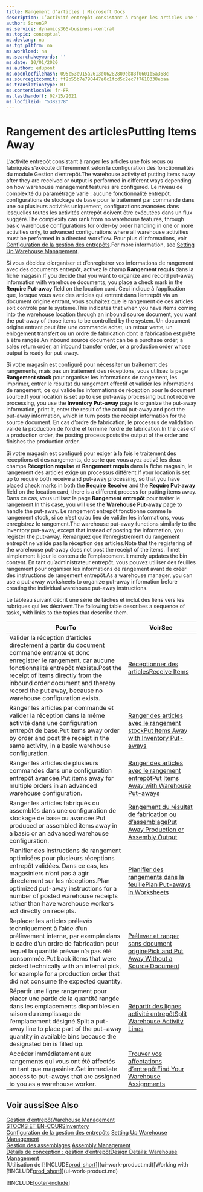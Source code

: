 ```yaml
---
title: Rangement d’articles | Microsoft Docs
description: L’activité entrepôt consistant à ranger les articles une fois reçus ou fabriqués s’exécute différemment selon la configuration des fonctionnalités du module Gestion d’entrepôt.
author: SorenGP
ms.service: dynamics365-business-central
ms.topic: conceptual
ms.devlang: na
ms.tgt_pltfrm: na
ms.workload: na
ms.search.keywords: ''
ms.date: 10/01/2020
ms.author: edupont
ms.openlocfilehash: 095c53e915a2613d06282809eb83f0601b5a368c
ms.sourcegitcommit: ff2b55b7e790447e0c1fcd5c2ec7f7610338ebaa
ms.translationtype: HT
ms.contentlocale: fr-FR
ms.lasthandoff: 02/15/2021
ms.locfileid: "5382178"
---
```

# <a name="putting-items-away"></a><span data-ttu-id="8d303-103">Rangement des articles</span><span class="sxs-lookup"><span data-stu-id="8d303-103">Putting Items Away</span></span>
<span data-ttu-id="8d303-104">L’activité entrepôt consistant à ranger les articles une fois reçus ou fabriqués s’exécute différemment selon la configuration des fonctionnalités du module Gestion d’entrepôt.</span><span class="sxs-lookup"><span data-stu-id="8d303-104">The warehouse activity of putting items away after they are received or output is performed in different ways depending on how warehouse management features are configured.</span></span> <span data-ttu-id="8d303-105">Le niveau de complexité du paramétrage varie : aucune fonctionnalité entrepôt, configurations de stockage de base pour le traitement par commande dans une ou plusieurs activités uniquement, configurations avancées dans lesquelles toutes les activités entrepôt doivent être exécutées dans un flux suggéré.</span><span class="sxs-lookup"><span data-stu-id="8d303-105">The complexity can rank from no warehouse features, through basic warehouse configurations for order-by order handling in one or more activities only, to advanced configurations where all warehouse activities must be performed in a directed workflow.</span></span> <span data-ttu-id="8d303-106">Pour plus d’informations, voir [Configuration de la gestion des entrepôts](warehouse-setup-warehouse.md).</span><span class="sxs-lookup"><span data-stu-id="8d303-106">For more information, see [Setting Up Warehouse Management](warehouse-setup-warehouse.md).</span></span>

<span data-ttu-id="8d303-107">Si vous décidez d’organiser et d’enregistrer vos informations de rangement avec des documents entrepôt, activez le champ **Rangement requis** dans la fiche magasin.</span><span class="sxs-lookup"><span data-stu-id="8d303-107">If you decide that you want to organize and record put-away information with warehouse documents, you place a check mark in the **Require Put-away** field on the location card.</span></span> <span data-ttu-id="8d303-108">Ceci indique à l’application que, lorsque vous avez des articles qui entrent dans l’entrepôt via un document origine entrant, vous souhaitez que le rangement de ces articles soit contrôlé par le système.</span><span class="sxs-lookup"><span data-stu-id="8d303-108">This indicates that when you have items coming into the warehouse location through an inbound source document, you want the put-away of those items to be controlled by the system.</span></span> <span data-ttu-id="8d303-109">Un document origine entrant peut être une commande achat, un retour vente, un enlogement transfert ou un ordre de fabrication dont la fabrication est prête à être rangée.</span><span class="sxs-lookup"><span data-stu-id="8d303-109">An inbound source document can be a purchase order, a sales return order, an inbound transfer order, or a production order whose output is ready for put-away.</span></span>  

<span data-ttu-id="8d303-110">Si votre magasin est configuré pour nécessiter un traitement des rangements, mais pas un traitement des réceptions, vous utilisez la page **Rangement stock** pour organiser les informations de rangement, les imprimer, entrer le résultat du rangement effectif et valider les informations de rangement, ce qui valide les informations de réception pour le document source.</span><span class="sxs-lookup"><span data-stu-id="8d303-110">If your location is set up to use put-away processing but not receive processing, you use the **Inventory Put-away** page to organize the put-away information, print it, enter the result of the actual put-away and post the put-away information, which in turn posts the receipt information for the source document.</span></span> <span data-ttu-id="8d303-111">En cas d’ordre de fabrication, le processus de validation valide la production de l’ordre et termine l’ordre de fabrication.</span><span class="sxs-lookup"><span data-stu-id="8d303-111">In the case of a production order, the posting process posts the output of the order and finishes the production order.</span></span>

<span data-ttu-id="8d303-112">Si votre magasin est configuré pour exiger à la fois le traitement des réceptions et des rangements, de sorte que vous ayez activé les deux champs **Réception requise** et **Rangement requis** dans la fiche magasin, le rangement des articles exige un processus différent.</span><span class="sxs-lookup"><span data-stu-id="8d303-112">If your location is set up to require both receive and put-away processing, so that you have placed check marks in both the **Require Receive** and the **Require Put-away** field on the location card, there is a different process for putting items away.</span></span> <span data-ttu-id="8d303-113">Dans ce cas, vous utilisez la page **Rangement entrepôt** pour traiter le rangement.</span><span class="sxs-lookup"><span data-stu-id="8d303-113">In this case, you will use the **Warehouse Put-away** page to handle the put-away.</span></span> <span data-ttu-id="8d303-114">Le rangement entrepôt fonctionne comme le rangement stock, si ce n’est qu’au lieu de valider les informations, vous enregistrez le rangement.</span><span class="sxs-lookup"><span data-stu-id="8d303-114">The warehouse put-away functions similarly to the inventory put-away, except that instead of posting the information, you register the put-away.</span></span> <span data-ttu-id="8d303-115">Remarquez que l’enregistrement du rangement entrepôt ne valide pas la réception des articles.</span><span class="sxs-lookup"><span data-stu-id="8d303-115">Note that the registering of the warehouse put-away does not post the receipt of the items.</span></span> <span data-ttu-id="8d303-116">Il met simplement à jour le contenu de l’emplacement.</span><span class="sxs-lookup"><span data-stu-id="8d303-116">It merely updates the bin content.</span></span> <span data-ttu-id="8d303-117">En tant qu’administrateur entrepôt, vous pouvez utiliser des feuilles rangement pour organiser les informations de rangement avant de créer des instructions de rangement entrepôt.</span><span class="sxs-lookup"><span data-stu-id="8d303-117">As a warehouse manager, you can use a put-away worksheets to organize put-away information before creating the individual warehouse put-away instructions.</span></span>

<span data-ttu-id="8d303-118">Le tableau suivant décrit une série de tâches et inclut des liens vers les rubriques qui les décrivent.</span><span class="sxs-lookup"><span data-stu-id="8d303-118">The following table describes a sequence of tasks, with links to the topics that describe them.</span></span>   

|<span data-ttu-id="8d303-119">**Pour**</span><span class="sxs-lookup"><span data-stu-id="8d303-119">**To**</span></span>|<span data-ttu-id="8d303-120">**Voir**</span><span class="sxs-lookup"><span data-stu-id="8d303-120">**See**</span></span>|  
|------------|-------------|  
|<span data-ttu-id="8d303-121">Valider la réception d’articles directement à partir du document commande entrante et donc enregistrer le rangement, car aucune fonctionnalité entrepôt n’existe.</span><span class="sxs-lookup"><span data-stu-id="8d303-121">Post the receipt of items directly from the inbound order document and thereby record the put away, because no warehouse configuration exists.</span></span>|[<span data-ttu-id="8d303-122">Réceptionner des articles</span><span class="sxs-lookup"><span data-stu-id="8d303-122">Receive Items</span></span>](warehouse-how-receive-items.md)|  
|<span data-ttu-id="8d303-123">Ranger les articles par commande et valider la réception dans la même activité dans une configuration entrepôt de base.</span><span class="sxs-lookup"><span data-stu-id="8d303-123">Put items away order by order and post the receipt in the same activity, in a basic warehouse configuration.</span></span>|[<span data-ttu-id="8d303-124">Ranger des articles avec le rangement stock</span><span class="sxs-lookup"><span data-stu-id="8d303-124">Put Items Away with Inventory Put-aways</span></span>](warehouse-how-to-put-items-away-with-inventory-put-aways.md)|  
|<span data-ttu-id="8d303-125">Ranger les articles de plusieurs commandes dans une configuration entrepôt avancée.</span><span class="sxs-lookup"><span data-stu-id="8d303-125">Put items away for multiple orders in an advanced warehouse configuration.</span></span>|[<span data-ttu-id="8d303-126">Ranger des articles avec le rangement entrepôt</span><span class="sxs-lookup"><span data-stu-id="8d303-126">Put Items Away with Warehouse Put-aways</span></span>](warehouse-how-to-put-items-away-with-warehouse-put-aways.md)|  
|<span data-ttu-id="8d303-127">Ranger les articles fabriqués ou assemblés dans une configuration de stockage de base ou avancée.</span><span class="sxs-lookup"><span data-stu-id="8d303-127">Put produced or assembled items away in a basic or an advanced warehouse configuration.</span></span>|[<span data-ttu-id="8d303-128">Rangement du résultat de fabrication ou d’assemblage</span><span class="sxs-lookup"><span data-stu-id="8d303-128">Put Away Production or Assembly Output</span></span>](warehouse-how-to-put-away-production-output.md)|
|<span data-ttu-id="8d303-129">Planifier des instructions de rangement optimisées pour plusieurs réceptions entrepôt validées. Dans ce cas, les magasiniers n’ont pas à agir directement sur les réceptions.</span><span class="sxs-lookup"><span data-stu-id="8d303-129">Plan optimized put-away instructions for a number of posted warehouse receipts rather than have warehouse workers act directly on receipts.</span></span>|[<span data-ttu-id="8d303-130">Planifier des rangements dans la feuille</span><span class="sxs-lookup"><span data-stu-id="8d303-130">Plan Put-aways in Worksheets</span></span>](warehouse-how-to-plan-put-aways-in-worksheets.md)|  
|<span data-ttu-id="8d303-131">Replacer les articles prélevés techniquement à l’aide d’un prélèvement interne, par exemple dans le cadre d’un ordre de fabrication pour lequel la quantité prévue n’a pas été consommée.</span><span class="sxs-lookup"><span data-stu-id="8d303-131">Put back items that were picked technically with an internal pick, for example for a production order that did not consume the expected quantity.</span></span>|[<span data-ttu-id="8d303-132">Prélever et ranger sans document origine</span><span class="sxs-lookup"><span data-stu-id="8d303-132">Pick and Put Away Without a Source Document</span></span>](warehouse-how-to-create-put-aways-from-internal-put-aways.md)|
|<span data-ttu-id="8d303-133">Répartir une ligne rangement pour placer une partie de la quantité rangée dans les emplacements disponibles en raison du remplissage de l’emplacement désigné.</span><span class="sxs-lookup"><span data-stu-id="8d303-133">Split a put-away line to place part of the put-away quantity in available bins because the designated bin is filled up.</span></span>|[<span data-ttu-id="8d303-134">Répartir des lignes activité entrepôt</span><span class="sxs-lookup"><span data-stu-id="8d303-134">Split Warehouse Activity Lines</span></span>](warehouse-how-to-split-warehouse-activity-lines.md)|
|<span data-ttu-id="8d303-135">Accéder immédiatement aux rangements qui vous ont été affectés en tant que magasinier.</span><span class="sxs-lookup"><span data-stu-id="8d303-135">Get immediate access to put-aways that are assigned to you as a warehouse worker.</span></span>|[<span data-ttu-id="8d303-136">Trouver vos affectations d’entrepôt</span><span class="sxs-lookup"><span data-stu-id="8d303-136">Find Your Warehouse Assignments</span></span>](warehouse-how-to-find-your-warehouse-assignments.md)|    

## <a name="see-also"></a><span data-ttu-id="8d303-137">Voir aussi</span><span class="sxs-lookup"><span data-stu-id="8d303-137">See Also</span></span>  
[<span data-ttu-id="8d303-138">Gestion d’entrepôt</span><span class="sxs-lookup"><span data-stu-id="8d303-138">Warehouse Management</span></span>](warehouse-manage-warehouse.md)  
[<span data-ttu-id="8d303-139">STOCKS ET EN-COURS</span><span class="sxs-lookup"><span data-stu-id="8d303-139">Inventory</span></span>](inventory-manage-inventory.md)  
<span data-ttu-id="8d303-140">[Configuration de la gestion des entrepôts](warehouse-setup-warehouse.md)   </span><span class="sxs-lookup"><span data-stu-id="8d303-140">[Setting Up Warehouse Management](warehouse-setup-warehouse.md)   </span></span>  
<span data-ttu-id="8d303-141">[Gestion des assemblages](assembly-assemble-items.md)  </span><span class="sxs-lookup"><span data-stu-id="8d303-141">[Assembly Management](assembly-assemble-items.md)  </span></span>  
[<span data-ttu-id="8d303-142">Détails de conception : gestion d’entrepôt</span><span class="sxs-lookup"><span data-stu-id="8d303-142">Design Details: Warehouse Management</span></span>](design-details-warehouse-management.md)  
<span data-ttu-id="8d303-143">[Utilisation de [!INCLUDE[prod_short](includes/prod_short.md)]](ui-work-product.md)</span><span class="sxs-lookup"><span data-stu-id="8d303-143">[Working with [!INCLUDE[prod_short](includes/prod_short.md)]](ui-work-product.md)</span></span>  


[!INCLUDE[footer-include](includes/footer-banner.md)]